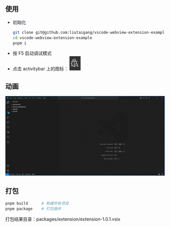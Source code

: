 ## 使用
- 初始化
  ```bash
  git clone git@github.com:liutaigang/vscode-webview-extension-example.git
  cd vscode-webview-extension-example
  pnpm i
  ```
- 按 F5 启动调试模式
- 点击 activitybar 上的图标： ![](https://github.com/liutaigang/vscode-webview-extension-example/blob/main/assets/activitybar-icon.png?raw=true)

## 动画
![](https://github.com/liutaigang/vscode-webview-extension-example/blob/main/assets/usage-example.gif?raw=true)

## 打包
```bash
pnpm build      # 构建所有项目
pnpm package    # 打包插件
```
打包结果目录：packages/extension/extension-1.0.1.vsix
